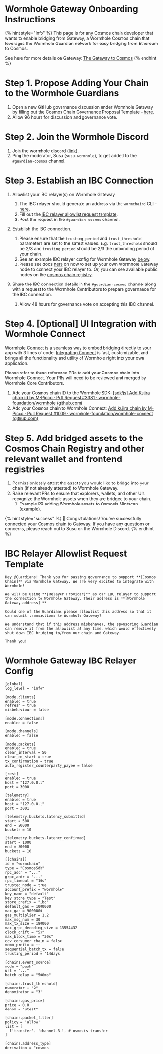 # Wormhole Gateway Onboarding Instructions

{% hint style="info" %}
This page is for any Cosmos chain developer that wants to enable bridging from Gateway, a Wormhole Cosmos chain that leverages the Wormhole Guardian network for easy bridging from Ethereum to Cosmos. 

See here for more details on Gateway: [The Gateway to Cosmos](https://wormhole.com/gateway/)
{% endhint %}

# Step 1. Propose Adding Your Chain to the Wormhole Guardians

1. Open a new GitHub governance discussion under Wormhole Gateway by filling out the Cosmos Chain Governance Proposal Template - [here](https://github.com/wormhole-foundation/wormhole/discussions/new?category=gateway).
2. Allow 96 hours for discussion and governance vote.

# Step 2. Join the Wormhole Discord

1. Join the wormhole discord ([link](https://discord.gg/wormholecrypto)).
2. Ping the moderator, Susu (`susu.wormhole`), to get added to the `#guardian-cosmos` channel.

# Step 3. Establish an IBC Connection

1. Allowlist your IBC relayer(s) on Wormhole Gateway

    1. The IBC relayer should generate an address via the `wormchaind` CLI - [here](https://github.com/wormhole-foundation/wormhole/tree/main/wormchain).
    2. Fill out the [IBC relayer allowlist request template](#ibc-relayer-allowlist-request-template).
    3. Post the request in the `#guardian-cosmos` channel.

2. Establish the IBC connection.

    1. Please ensure that the `trusting_period` and `trust_threshold` parameters are set to the safest values. 
        E.g. `trust_threshold` should be 2/3 and `trusting_period` should be 2/3 the unbonding period of your chain.
    2. See an example IBC relayer config for Wormhole Gateway [below](#wormhole-gateway-ibc-relayer-config).
    3. Please see docs [here](https://github.com/wormhole-foundation/wormhole/blob/main/wormchain/syncing.md) on how to set up your own Wormhole Gateway node to connect your IBC relayer to. Or, you can see available public nodes on the [cosmos chain registry](https://github.com/cosmos/chain-registry/blob/master/gateway/chain.json).

3. Share the IBC connection details in the `#guardian-cosmos` channel along with a request to the Wormhole Contributors to prepare governance for the IBC connection.

    1. Allow 48 hours for governance vote on accepting this IBC channel.

# Step 4. [Optional] UI Integration with Wormhole Connect

[Wormhole Connect](https://wormhole.com/connect/) is a seamless way to embed bridging directly to your app with 3 lines of code. [Integrating Connect](https://wormhole-connect-builder.netlify.app/) is fast, customizable, and brings all the functionality and utility of Wormhole right into your own application. 


Please refer to these reference PRs to add your Cosmos chain into Wormhole Connect. Your PRs will need to be reviewed and merged by Wormhole Core Contributors.

1. Add your Cosmos chain ID to the Wormhole SDK: [[sdk/js] Add Kujira chain id by M-Picco · Pull Request #3381 · wormhole-foundation/wormhole (github.com)](https://github.com/wormhole-foundation/wormhole/pull/3381/files)
2. Add your Cosmos chain to Wormhole Connect: [Add kujira chain by M-Picco · Pull Request #1009 · wormhole-foundation/wormhole-connect (github.com)](https://github.com/wormhole-foundation/wormhole-connect/pull/1009/files)

# Step 5. Add bridged assets to the Cosmos Chain Registry and other relevant wallet and frontend registries

1. Permissionlessly attest the assets you would like to bridge into your chain (if not already attested) to Wormhole Gateway.
2. Raise relevant PRs to ensure that explorers, wallets, and other UIs recognize the Wormhole assets when they are bridged to your chain.
    1. Example PR adding Wormhole assets to Osmosis Mintscan ([example](https://github.com/cosmostation/chainlist/pull/865)).

{% hint style="success" %}
🎉 Congratulations! You’ve successfully connected your Cosmos chain to Gateway. If you have any questions or concerns, please reach out to Susu on the Wormhole Discord.
{% endhint %}


# IBC Relayer Allowlist Request Template

```
Hey @Guardians! Thank you for passing governance to support **[Cosmos Chain]** via Wormhole Gateway. We are very excited to integrate with Wormhole!

We will be using **[Relayer Provider]** as our IBC relayer to support the connection to Wormhole Gateway. Their address is **[Wormhole Gateway address].** 

Could one of the Guardians please allowlist this address so that it can submit transactions to Wormhole Gateway?

We understand that if this address misbehaves, the sponsoring Guardian can remove it from the allowlist at any time, which would effectively shut down IBC bridging to/from our chain and Gateway.

Thank you!
```

# Wormhole Gateway IBC Relayer Config

```
[global]
log_level = "info"

[mode.clients]
enabled = true
refresh = true
misbehaviour = false

[mode.connections]
enabled = false

[mode.channels]
enabled = false

[mode.packets]
enabled = true
clear_interval = 50
clear_on_start = true
tx_confirmation = true
auto_register_counterparty_payee = false

[rest]
enabled = true
host = "127.0.0.1"
port = 3000

[telemetry]
enabled = true
host = "127.0.0.1"
port = 3001

[telemetry.buckets.latency_submitted]
start = 500
end = 20000
buckets = 10

[telemetry.buckets.latency_confirmed]
start = 1000
end = 30000
buckets = 10

[[chains]]
id = "wormchain"
type = "CosmosSdk"
rpc_addr = "..."
grpc_addr = "..."
rpc_timeout = "10s"
trusted_node = true
account_prefix = "wormhole"
key_name = "default"
key_store_type = "Test"
store_prefix = "ibc"
default_gas = 1000000
max_gas = 9000000
gas_multiplier = 1.2
max_msg_num = 30
max_tx_size = 180000
max_grpc_decoding_size = 33554432
clock_drift = "5s"
max_block_time = "30s"
ccv_consumer_chain = false
memo_prefix = ""
sequential_batch_tx = false
trusting_period = '14days'

[chains.event_source]
mode = "push"
url = "..."
batch_delay = "500ms"

[chains.trust_threshold]
numerator = "2"
denominator = "3"

[chains.gas_price]
price = 0.0
denom = "utest"

[chains.packet_filter]
policy = 'allow'
list = [
  ['transfer', 'channel-3'], # osmosis transfer
]

[chains.address_type]
derivation = "cosmos
```